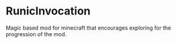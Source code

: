 RunicInvocation
===============

Magic based mod for minecraft that encourages exploring for the progression of the mod.

